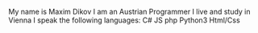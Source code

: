 My name is Maxim Dikov
I am an Austrian Programmer
I live and study in Vienna
I speak the following languages:
C#
JS
php
Python3
Html/Css
